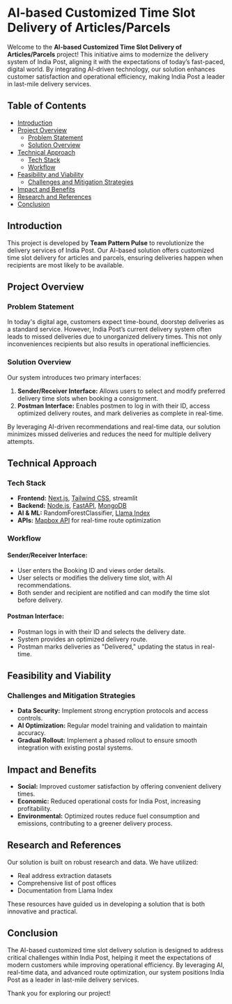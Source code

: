 

# AI-based Customized Time Slot Delivery of Articles/Parcels

Welcome to the **AI-based Customized Time Slot Delivery of Articles/Parcels** project! This initiative aims to modernize the delivery system of India Post, aligning it with the expectations of today’s fast-paced, digital world. By integrating AI-driven technology, our solution enhances customer satisfaction and operational efficiency, making India Post a leader in last-mile delivery services.

## Table of Contents

- [Introduction](#introduction)
- [Project Overview](#project-overview)
  - [Problem Statement](#problem-statement)
  - [Solution Overview](#solution-overview)
- [Technical Approach](#technical-approach)
  - [Tech Stack](#tech-stack)
  - [Workflow](#workflow)
- [Feasibility and Viability](#feasibility-and-viability)
  - [Challenges and Mitigation Strategies](#challenges-and-mitigation-strategies)
- [Impact and Benefits](#impact-and-benefits)
- [Research and References](#research-and-references)
- [Conclusion](#conclusion)

## Introduction

This project is developed by **Team Pattern Pulse** to revolutionize the delivery services of India Post. Our AI-based solution offers customized time slot delivery for articles and parcels, ensuring deliveries happen when recipients are most likely to be available.

## Project Overview

### Problem Statement

In today's digital age, customers expect time-bound, doorstep deliveries as a standard service. However, India Post’s current delivery system often leads to missed deliveries due to unorganized delivery times. This not only inconveniences recipients but also results in operational inefficiencies.

### Solution Overview

Our system introduces two primary interfaces:

1. **Sender/Receiver Interface:** Allows users to select and modify preferred delivery time slots when booking a consignment.
2. **Postman Interface:** Enables postmen to log in with their ID, access optimized delivery routes, and mark deliveries as complete in real-time.

By leveraging AI-driven recommendations and real-time data, our solution minimizes missed deliveries and reduces the need for multiple delivery attempts.

## Technical Approach

### Tech Stack

- **Frontend:** [Next.js](https://nextjs.org/), [Tailwind CSS](https://tailwindcss.com/), streamlit
- **Backend:** [Node.js](https://nodejs.org/), [FastAPI](https://fastapi.tiangolo.com/), [MongoDB](https://www.mongodb.com/)
- **AI & ML:** RandomForestClassifier, [Llama Index](https://www.llamain.com/)
- **APIs:** [Mapbox API](https://www.mapbox.com/) for real-time route optimization

### Workflow

#### Sender/Receiver Interface:
- User enters the Booking ID and views order details.
- User selects or modifies the delivery time slot, with AI recommendations.
- Both sender and recipient are notified and can modify the time slot before delivery.

#### Postman Interface:
- Postman logs in with their ID and selects the delivery date.
- System provides an optimized delivery route.
- Postman marks deliveries as "Delivered," updating the status in real-time.

## Feasibility and Viability

### Challenges and Mitigation Strategies

- **Data Security:** Implement strong encryption protocols and access controls.
- **AI Optimization:** Regular model training and validation to maintain accuracy.
- **Gradual Rollout:** Implement a phased rollout to ensure smooth integration with existing postal systems.

## Impact and Benefits

- **Social:** Improved customer satisfaction by offering convenient delivery times.
- **Economic:** Reduced operational costs for India Post, increasing profitability.
- **Environmental:** Optimized routes reduce fuel consumption and emissions, contributing to a greener delivery process.

## Research and References

Our solution is built on robust research and data. We have utilized:
- Real address extraction datasets
- Comprehensive list of post offices
- Documentation from Llama Index

These resources have guided us in developing a solution that is both innovative and practical.

## Conclusion

The AI-based customized time slot delivery solution is designed to address critical challenges within India Post, helping it meet the expectations of modern customers while improving operational efficiency. By leveraging AI, real-time data, and advanced route optimization, our system positions India Post as a leader in last-mile delivery services.

Thank you for exploring our project!

